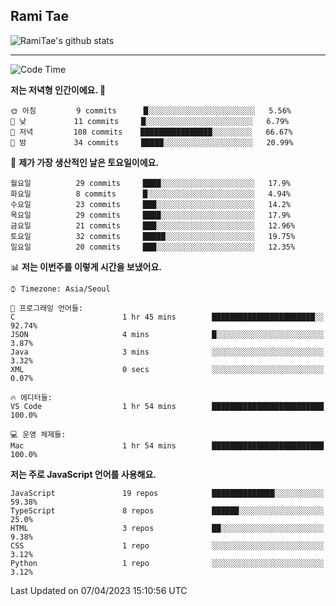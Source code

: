 ## Rami Tae

![RamiTae's github stats](https://github-readme-stats.vercel.app/api?username=RamiTae&show_icons=true&theme=tokyonight)

---
<!--START_SECTION:waka-->
![Code Time](http://img.shields.io/badge/Code%20Time-574%20hrs%2029%20mins-blue)

**저는 저녁형 인간이에요. 🦉** 

```text
🌞 아침         9 commits      █░░░░░░░░░░░░░░░░░░░░░░░░   5.56% 
🌆 낮　         11 commits     █░░░░░░░░░░░░░░░░░░░░░░░░   6.79% 
🌃 저녁         108 commits    ████████████████░░░░░░░░░   66.67% 
🌙 밤　         34 commits     █████░░░░░░░░░░░░░░░░░░░░   20.99%

```
📅 **제가 가장 생산적인 날은 토요일이에요.** 

```text
월요일          29 commits     ████░░░░░░░░░░░░░░░░░░░░░   17.9% 
화요일          8 commits      █░░░░░░░░░░░░░░░░░░░░░░░░   4.94% 
수요일          23 commits     ███░░░░░░░░░░░░░░░░░░░░░░   14.2% 
목요일          29 commits     ████░░░░░░░░░░░░░░░░░░░░░   17.9% 
금요일          21 commits     ███░░░░░░░░░░░░░░░░░░░░░░   12.96% 
토요일          32 commits     █████░░░░░░░░░░░░░░░░░░░░   19.75% 
일요일          20 commits     ███░░░░░░░░░░░░░░░░░░░░░░   12.35%

```


📊 **저는 이번주를 이렇게 시간을 보냈어요.** 

```text
⌚︎ Timezone: Asia/Seoul

💬 프로그래밍 언어들: 
C                        1 hr 45 mins        ███████████████████████░░   92.74% 
JSON                     4 mins              █░░░░░░░░░░░░░░░░░░░░░░░░   3.87% 
Java                     3 mins              ░░░░░░░░░░░░░░░░░░░░░░░░░   3.32% 
XML                      0 secs              ░░░░░░░░░░░░░░░░░░░░░░░░░   0.07%

🔥 에디터들: 
VS Code                  1 hr 54 mins        █████████████████████████   100.0%

💻 운영 체제들: 
Mac                      1 hr 54 mins        █████████████████████████   100.0%

```

**저는 주로 JavaScript 언어를 사용해요.** 

```text
JavaScript               19 repos            ██████████████░░░░░░░░░░░   59.38% 
TypeScript               8 repos             ██████░░░░░░░░░░░░░░░░░░░   25.0% 
HTML                     3 repos             ██░░░░░░░░░░░░░░░░░░░░░░░   9.38% 
CSS                      1 repo              ░░░░░░░░░░░░░░░░░░░░░░░░░   3.12% 
Python                   1 repo              ░░░░░░░░░░░░░░░░░░░░░░░░░   3.12%

```



 Last Updated on 07/04/2023 15:10:56 UTC
<!--END_SECTION:waka-->
